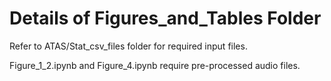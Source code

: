 # Details of Figures_and_Tables Folder  

Refer to ATAS/Stat_csv_files folder for required input files.  

Figure_1_2.ipynb and Figure_4.ipynb require pre-processed audio files.
